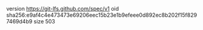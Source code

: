 version https://git-lfs.github.com/spec/v1
oid sha256:e9af4c4e473473e69206eec15b23e1b9efeee0d892ec8b202f15f8297469d4b9
size 503
